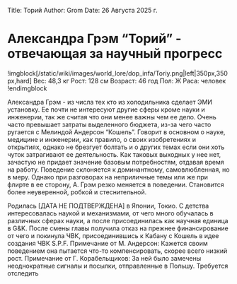 Title: Торий
Author: Grom
Date: 26 Августа 2025 г.

# Александра Грэм “Торий” - отвечающая за научный прогресс

!imgblock[/static/wiki/images/world_lore/dop_infa/Toriy.png|left|350px,350px,hard]
Вес: 48,3 кг
Рост: 128 см
Возраст: 46 год
Пол: Ж
Раса: человек
!endimgblock

Александра Грэм - из числа тех кто из холодильника сделает ЭМИ установку. Ее почти не интересуют другие сферы кроме науки и инженерии, так же считая что они менее важны чем ее дело. Очень часто превышает затраты выделенного бюджета, из-за чего часто ругается с Мелиндой Андерсон “Кошель”. Говорит в основном о науке, медицине и инженерии, как правило, о своих изобретениях и открытиях, однако не брезгует болтать и о других темах если они хоть чуток затрагивают ее деятельность. Как таковых выходных у нее нет, зачастую не придает значение базовым потребностям, отдавая время на работу. Поведение склоняется к доминантному, самовлюбленная, но в меру. Однако при разговорах на неприличные темы или же при флирте в ее сторону, А. Грэм резко меняется в поведении. Становится более неуверенной, робкой и стеснительной.

Родилась [ДАТА НЕ ПОДТВЕРЖДЕНА] в Японии, Токио. С детства интересовалась наукой и механизмами, от чего много обучалась в различных сферах науки, а после присоединилась как научная единица в G&K. После смены главы получила отказ на прежнее финансирование от чего и покинула ЧВК, присоединившись к Кабану с Кошель в идее создания ЧВК S.P.F.
Примечание от М. Андерсон: Кажется своим поведением она пытается что-то компенсировать, скорее всего низкий рост.
Примечание от Г. Корабельщиков: За ней было замечены неоднократные сигналы и посылки, отправленные в Польшу. Требуется отследить
